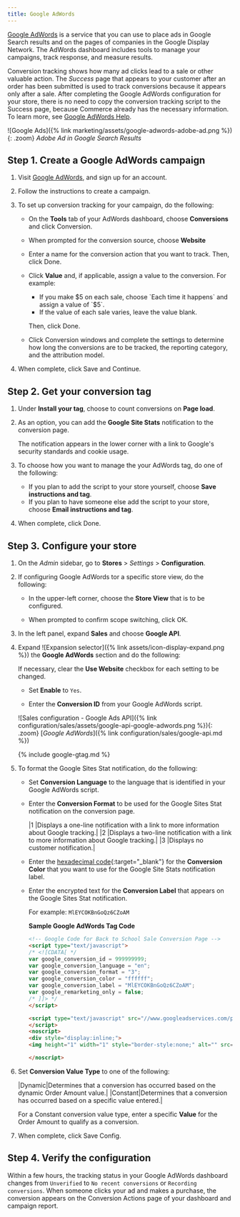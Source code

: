 ```yaml
---
title: Google AdWords
---
```


[Google AdWords][1] is a service that you can use to place ads in Google Search results and on the pages of companies in the Google Display Network. The AdWords dashboard includes tools to manage your campaigns, track response, and measure results.

Conversion tracking shows how many ad clicks lead to a sale or other valuable action. The _Success_ page that appears to your customer after an order has been submitted is used to track conversions because it appears only after a sale. After completing the Google AdWords configuration for your store, there is no need to copy the conversion tracking script to the Success page, because Commerce already has the necessary information. To learn more, see [Google AdWords Help][2].

![Google Ads]({% link marketing/assets/google-adwords-adobe-ad.png %}){: .zoom}
_Adobe Ad in Google Search Results_

## Step 1. Create a Google AdWords campaign

1. Visit [Google AdWords][3], and sign up for an account.

1. Follow the instructions to create a campaign.

1. To set up conversion tracking for your campaign, do the following:

   - On the **Tools** tab of your AdWords dashboard, choose **Conversions** and click <span class="btn">Conversion</span>.

   - When prompted for the conversion source, choose **Website**

   - Enter a name for the conversion action that you want to track. Then, click <span class="btn">Done</span>.

   - Click **Value** and, if applicable, assign a value to the conversion. For example:

      - If you make $5 on each sale, choose `Each time it happens` and assign a value of `$5`.
      - If the value of each sale varies, leave the value blank.

      Then, click <span class="btn">Done</span>.

   - Click <span class="btn">Conversion windows</span> and complete the settings to determine how long the conversions are to be tracked, the reporting category, and the attribution model.

1. When complete, click <span class="btn">Save and Continue</span>.

## Step 2. Get your conversion tag

1. Under **Install your tag**, choose to count conversions on **Page load**.

1. As an option, you can add the **Google Site Stats** notification to the conversion page.

    The notification appears in the lower corner with a link to Google's security standards and cookie usage.

1. To choose how you want to manage the your AdWords tag, do one of the following:

   - If you plan to add the script to your store yourself, choose **Save instructions and tag**.
   - If you plan to have someone else add the script to your store, choose **Email instructions and tag**.

1. When complete, click <span class="btn">Done</span>.

## Step 3. Configure your store

1. On the _Admin_ sidebar, go to **Stores** > _Settings_ > **Configuration**.

1. If configuring Google AdWords tor a specific store view, do the following:

   - In the upper-left corner, choose the **Store View** that is to be configured.

   - When prompted to confirm scope switching, click <span class="btn">OK</span>.

1. In the left panel, expand **Sales** and choose **Google API**.

1. Expand ![Expansion selector]({% link assets/icon-display-expand.png %}) the **Google AdWords** section and do the following:

    If necessary, clear the **Use Website** checkbox for each setting to be changed.

   - Set **Enable** to `Yes`.

   - Enter the **Conversion ID** from your Google AdWords script.

    ![Sales configuration - Google Ads API]({% link configuration/sales/assets/google-api-google-adwords.png %}){: .zoom}
    [_Google AdWords_]({% link configuration/sales/google-api.md %})

    {% include google-gtag.md %}

1. To format the Google Sites Stat notification, do the following:

   - Set **Conversion Language** to the language that is identified in your Google AdWords script.

   - Enter the **Conversion Format** to be used for the Google Sites Stat notification on the conversion page.

        |1 |Displays a one-line notification with a link to more information about Google tracking.|
        |2 |Displays a two-line notification with a link to more information about Google tracking.|
        |3 |Displays no customer notification.|

   - Enter the [hexadecimal code][4]{:target="_blank"} for the **Conversion Color** that you want to use for the Google Site Stats notification label.

   - Enter the encrypted text for the **Conversion Label** that appears on the Google Sites Stat notification.

        For example: `MlEYCOKBnGoQz6CZoAM`

        **Sample Google AdWords Tag Code**

        ```html
        <!-- Google Code for Back to School Sale Conversion Page -->
        <script type="text/javascript">
        /* <![CDATA[ */
        var google_conversion_id = 999999999;
        var google_conversion_language = "en";
        var google_conversion_format = "3";
        var google_conversion_color = "ffffff";
        var google_conversion_label = "MlEYCOKBnGoQz6CZoAM";
        var google_remarketing_only = false;
        /* ]]> */
        </script>

        <script type="text/javascript" src="//www.googleadservices.com/pagead/conversion.js">
        </script>
        <noscript>
        <div style="display:inline;">
        <img height="1" width="1" style="border-style:none;" alt="" src="//www.googleadservices.com/pagead/conversion/872829007/?label=MlEYCOKBnGoQz6CZoAM&amp;guid=ON&amp;script=0"/>

        </noscript>
        ```

1. Set **Conversion Value Type** to one of the following:

   |Dynamic|Determines that a conversion has occurred based on the dynamic Order Amount value.|
   |Constant|Determines that a conversion has occurred based on a specific value entered.|

    For a Constant conversion value type, enter a specific **Value** for the Order Amount to qualify as a conversion.

1. When complete, click <span class="btn">Save Config</span>.

## Step 4. Verify the configuration

Within a few hours, the tracking status in your Google AdWords dashboard changes from `Unverified` to `No recent conversions` or `Recording conversions`. When someone clicks your ad and makes a purchase, the conversion appears on the Conversion Actions page of your dashboard and campaign report.

[1]: https://www.google.com/adwords/
[2]: https://support.google.com/adwords/answer/6095821
[3]: https://ads.google.com/
[4]: https://www.w3schools.com/colors/colors_picker.asp
